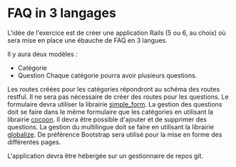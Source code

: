 # FAQ in 3 langages


L'idée de l'exercice est de créer une application Rails (5 ou 6, au choix) où sera mise en place une ébauche de FAQ en 3 langues.

Il y aura deux modèles :
* Catégorie
* Question
Chaque catégorie pourra avoir plusieurs questions.

Les routes créées pour les catégories répondront au schéma des routes restful.
Il ne sera pas nécessaire de créer des routes pour les questions.
Le formulaire devra utiliser la librairie [simple_form](https://github.com/heartcombo/simple_form).
La gestion des questions doit se faire dans le même formulaire que les catégories en utilisant la librairie [cocoon](https://github.com/nathanvda/cocoon).
Il devra être possible d'ajouter et de supprimer des questions.
La gestion du multilingue doit se faire en utilisant la librairie [globalize](https://github.com/globalize/globalize).
De préférence Bootstrap sera utilisé pour la mise en forme des différentes pages.

L'application devra être hébergée sur un gestionnaire de repos git.

